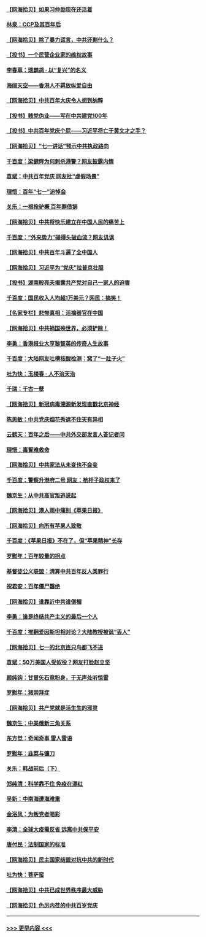 #### [【网海拾贝】如果习仲勋现在还活着](../pages/nsc993/n13073410.md?t=07080452) 
#### [林泉：CCP及其百年后](../pages/nsc993/n13073226.md?t=07080452) 
#### [【网海拾贝】除了暴力谎言，中共还剩什么？](../pages/nsc993/n13071082.md?t=07080452) 
#### [【投书】一个民营企业家的维权故事](../pages/nsc993/n13070932.md?t=07080452) 
#### [李春草：瑞鹧鸪 · 以“复兴”的名义](../pages/nsc993/n13069984.md?t=07080452) 
#### [海阔天空——香港人不羁放纵爱自由](../pages/nsc993/n13069407.md?t=07080452) 
#### [【网海拾贝】中共百年大庆令人想到纳粹](../pages/nsc993/n13068483.md?t=07080452) 
#### [【投书】贱党伪业——写在中共建党100年](../pages/nsc993/n13067843.md?t=07080452) 
#### [【投书】中共百年党庆个屁——习近平将亡于黄文才之手？](../pages/nsc993/n13067425.md?t=07080452) 
#### [【网海拾贝】“七一讲话”预示中共执政路向](../pages/nsc993/n13066434.md?t=07080452) 
#### [千百度：梁健辉为何刺杀港警？网友披露内情](../pages/nsc993/n13066979.md?t=07080452) 
#### [袁斌：中共百年党庆 网友批“虚假场景”](../pages/nsc993/n13066385.md?t=07080452) 
#### [理悟：百年“七一”追悼会](../pages/nsc993/n13066106.md?t=07080452) 
#### [关乐：一根拴驴橛 百年罪债锅](../pages/nsc993/n13066089.md?t=07080452) 
#### [【网海拾贝】中共将快乐建立在中国人民的痛苦上](../pages/nsc993/n13064939.md?t=07080452) 
#### [千百度：“外来势力”碰得头破血流？网友讥讽](../pages/nsc993/n13064878.md?t=07080452) 
#### [【网海拾贝】中共百年斗遍了全中国人](../pages/nsc993/n13060020.md?t=07080452) 
#### [【网海拾贝】习近平为“党庆”拉普京壮胆](../pages/nsc993/n13057781.md?t=07080452) 
#### [【投书】湖南殷亮夫揭露共产党对自己一家人的迫害](../pages/nsc993/n13057744.md?t=07080452) 
#### [千百度：国民收入人均超1万美元？网民：搞笑！](../pages/nsc993/n13057692.md?t=07080452) 
#### [【名家专栏】悲惨真相：活摘器官在中国](../pages/nsc993/n13056611.md?t=07080452) 
#### [【网海拾贝】中共祸国殃世界，必须铲除！](../pages/nsc993/n13056011.md?t=07080452) 
#### [李勇：香港报业大亨黎智英的传奇人生故事](../pages/nsc993/n13055258.md?t=07080452) 
#### [千百度：大陆网友吐槽核酸检测：窝了“一肚子火”](../pages/nsc993/n13055194.md?t=07080452) 
#### [吐为快：玉楼春 · 人不治天治](../pages/nsc993/n13054028.md?t=07080452) 
#### [千瑞：千古一孽](../pages/nsc993/n13054016.md?t=07080452) 
#### [【网海拾贝】新冠病毒溯源新发现直戳北京神经](../pages/nsc993/n13052425.md?t=07080452) 
#### [陈思敏：中共党庆烟花秀遮不住天有异相](../pages/nsc993/n13052020.md?t=07080452) 
#### [云鹤天：百年之后——中共外交部发言人答记者问](../pages/nsc993/n13051604.md?t=07080452) 
#### [理悟：毒誓难救命](../pages/nsc993/n13051601.md?t=07080452) 
#### [【网海拾贝】中共家法从未变也不会变](../pages/nsc993/n13050366.md?t=07080452) 
#### [千百度：警察升港府二号 网友：枪杆子政权来了](../pages/nsc993/n13050261.md?t=07080452) 
#### [魏京生：从中共高官叛逃说起](../pages/nsc993/n13048997.md?t=07080452) 
#### [【网海拾贝】港人雨中痛别《苹果日报》](../pages/nsc993/n13048941.md?t=07080452) 
#### [【网海拾贝】向所有苹果人致敬](../pages/nsc993/n13046795.md?t=07080452) 
#### [千百度：《苹果日报》不在了，但“苹果精神”长存](../pages/nsc993/n13046703.md?t=07080452) 
#### [罗慰年：百年较量的拐点](../pages/nsc993/n13046542.md?t=07080452) 
#### [基督徒公义联盟：清算中共百年反人类罪行](../pages/nsc993/n13046499.md?t=07080452) 
#### [祝君安：百年僵尸罄绝](../pages/nsc993/n13045595.md?t=07080452) 
#### [【网海拾贝】谁靠近中共谁倒楣](../pages/nsc993/n13044667.md?t=07080452) 
#### [李勇：谁是终结共产主义的最后一个人](../pages/nsc993/n13044397.md?t=07080452) 
#### [千百度：推翻爱因斯坦相对论？大陆教授被讽“丢人”](../pages/nsc993/n13043908.md?t=07080452) 
#### [【网海拾贝】七一的北京连只鸟都飞不进](../pages/nsc993/n13041377.md?t=07080452) 
#### [袁斌：50万美国人受奴役？网友打脸赵立坚](../pages/nsc993/n13041330.md?t=07080452) 
#### [颜纯钩：甘冒矢石竟粉身，于无声处听惊雷](../pages/nsc993/n13041140.md?t=07080452) 
#### [罗慰年：猪崇拜症](../pages/nsc993/n13041071.md?t=07080452) 
#### [【网海拾贝】共产党就是活生生的邪灵](../pages/nsc993/n13036627.md?t=07080452) 
#### [魏京生：中美俄新三角关系](../pages/nsc993/n13035986.md?t=07080452) 
#### [东方觉：奇闻奇事 雷人雷语](../pages/nsc993/n13035878.md?t=07080452) 
#### [罗慰年：韭菜与镰刀](../pages/nsc993/n13034374.md?t=07080452) 
#### [关乐：韩战前后（下）](../pages/nsc993/n13034113.md?t=07080452) 
#### [郑纯清：科学靠不住 免疫在漂红](../pages/nsc993/n13034093.md?t=07080452) 
#### [吴新：中南海遭海难重](../pages/nsc993/n13034084.md?t=07080452) 
#### [金浴凤：为叛党者喝彩](../pages/nsc993/n13034058.md?t=07080452) 
#### [李清：全球大疫需反省 远离中共保平安](../pages/nsc993/n13033784.md?t=07080452) 
#### [唐付民：法制国家的标准](../pages/nsc993/n13032944.md?t=07080452) 
#### [【网海拾贝】民主国家结盟对抗中共的新时代](../pages/nsc993/n13031717.md?t=07080452) 
#### [吐为快：菩萨蛮](../pages/nsc993/n13030033.md?t=07080452) 
#### [【网海拾贝】中共已成世界秩序最大威胁](../pages/nsc993/n13028138.md?t=07080452) 
#### [【网海拾贝】色厉内荏的中共百岁党庆](../pages/nsc993/n13025582.md?t=07080452) 

----
#### [ >>> 更早内容 <<< ](../indexes/nsc993-earlier.md)
